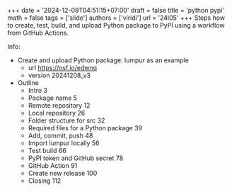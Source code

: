 +++
date = '2024-12-09T04:51:15+07:00'
draft = false
title = 'python pypi'
math = false
tags = ['slide']
authors = ['viridi']
url = '24l05'
+++
Steps how to create, test, build, and upload Python package to PyPI using a workflow from GitHub Actions.

<!--more-->

Info:

+ Create and upload Python package: lumpur as an example
  - url https://osf.io/edwnq
  - version 20241208_v3
+ Outline
  - Intro 3
  - Package name 5
  - Remote repository 12
  - Local repository 26
  - Folder structure for src 32
  - Required files for a Python package 39
  - Add, commit, push 48
  - Import lumpur locally 56
  - Test build 66
  - PyPI token and GitHub secret 78
  - GitHub Action 91
  - Create new release 100
  - Closing 112
